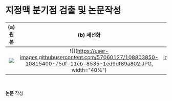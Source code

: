 # 지정맥 분기점 검출 및 논문작성  

(a) __원본__ |  (b) __세선화__ | (c) __분기점검출__ |
:------------------------------------:|:-------------------------:|:--------------------------:|
![](https://user-images.githubusercontent.com/57060127/108803803-edef3b00-75de-11eb-94c5-bdfef59b3706.jpg)  |  ![](https://user-images.githubusercontent.com/57060127/108803850-10815400-75df-11eb-8535-1ed9df89a802.JPG, width="40%")  |  ![](https://user-images.githubusercontent.com/57060127/108803864-1aa35280-75df-11eb-96ed-1cd3f0bababa.JPG, width="40%") |
<br>

__논문__ 작성  
